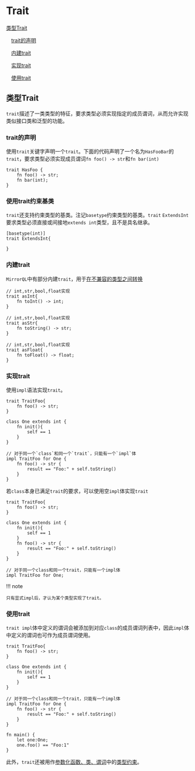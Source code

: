 # Trait

[类型Trait](#类型Trait)

&ensp;&ensp;[trait的声明](#trait的声明)

&ensp;&ensp;[内建trait](#内建trait)

&ensp;&ensp;[实现trait](#实现trait)

&ensp;&ensp;[使用trait](#使用trait)


## 类型Trait

`trait`描述了一类类型的特征，要求类型必须实现指定的成员谓词，从而允许实现类似接口类和泛型的功能。

### trait的声明

使用`trait`关键字声明一个`trait`。下面的代码声明了一个名为`HasFooBar`的`trait`，要求类型必须实现成员谓词`fn foo() -> str`和`fn bar(int)`

```
trait HasFoo {
    fn foo() -> str;
    fn bar(int);
}
```

### 使用trait约束基类

`trait`还支持约束类型的基类。注记`basetype`约束类型的基类。`trait` `ExtendsInt`要求类型必须直接或间接地`extends int`类型，且不是具名继承。

```
[basetype(int)]
trait ExtendsInt{

}
```

### 内建trait

`MirrorQL`中有部分内建`trait`，用于[在不兼容的类型之间转换](TypeSystem类型系统.md#在不兼容的类型间转换)
```
// int,str,bool,float实现
trait asInt{
    fn toInt() -> int;
}

// int,str,bool,float实现
trait asStr{
    fn toString() -> str;
}

// int,str,bool,float实现
trait asFloat{
    fn toFloat() -> float;
}
```

### 实现trait

使用`impl`语法实现`trait`。

```
trait TraitFoo{
    fn foo() -> str;
}

class One extends int {
    fn init(){
        self == 1
    }
}

// 对于同一个`class`和同一个`trait`，只能有一个`impl`体
impl TraitFoo for One {
    fn foo() -> str {
        result == "Foo:" + self.toString()
    }
}

```

若`class`本身已满足`trait`的要求，可以使用空`impl`体实现`trait`

```
trait TraitFoo{
    fn foo() -> str;
}

class One extends int {
    fn init(){
        self == 1
    }
    fn foo() -> str {
        result == "Foo:" + self.toString()
    }
}

// 对于同一个class和同一个trait，只能有一个impl体
impl TraitFoo for One;
```

!!! note 

    只有显式impl后，才认为某个类型实现了trait。

### 使用trait

`trait impl`体中定义的谓词会被添加到对应`class`的成员谓词列表中，因此`impl`体中定义的谓词也可作为成员谓词使用。

```
trait TraitFoo{
    fn foo() -> str;
}

class One extends int {
    fn init(){
        self == 1
    }
}

// 对于同一个class和同一个trait，只能有一个impl体
impl TraitFoo for One {
    fn foo() -> str {
        result == "Foo:" + self.toString()
    }
}

fn main() {
    let one:One;
    one.foo() == "Foo:1"
}
```

此外，`trait`还被用作[参数化函数、类、谓词](TypeParam参数化类型.md#参数化类型)中的[类型约束](TypeParam参数化类型.md#类型约束)。